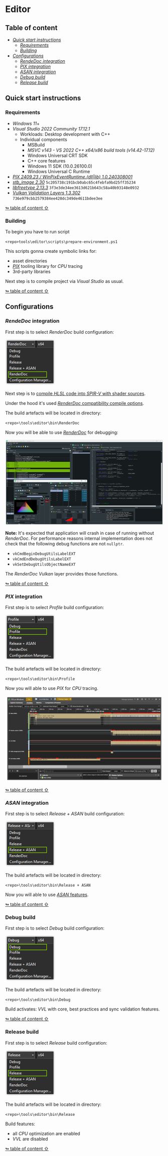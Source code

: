 # Editor

## <a id="table-of-content">Table of content</a>

- [_Quick start instructions_](#quck-start)
  - [_Requirements_](#requirements)
  - [_Building_](#building)
- [_Configurations_](#configurations)
  - [_RendeDoc integration_](#renderdoc-integration)
  - [_PIX integration_](#pix-integration)
  - [_ASAN integration_](#asan-integration)
  - [_Debug build_](#debug-build)
  - [_Release build_](#release-build)

## <a id="quck-start">Quick start instructions</a>

### <a id="requirements">Requirements</a>

* _Windows 11_+
* _Visual Studio 2022 Community 17.12.1_
  - Workloads: Desktop development with C++
  - Individual components
    - MSBuild
    - _MSVC v143 - VS 2022 C++ x64/x86 build tools (v14.42-17.12)_
    - Windows Universal CRT SDK
    - C++ core features
    - Windows 11 SDK (10.0.26100.0)
    - Windows Universal C Runtime
* [_PIX 2409.23 / WinPixEventRuntime.\(dll|lib\) 1.0.240308001_](https://devblogs.microsoft.com/pix/download/)
* [_stb_image 2.30_](https://github.com/nothings/stb) `5c205738c191bcb0abc65c4febfa9bd25ff35234`
* [_libfreetype 2.13.3_](https://gitlab.freedesktop.org/freetype/freetype) `3f3e3de34ee3613d621b643c58a40b93148e0932`
* [_Vulkan Validation Layers 1.3.302_](https://github.com/KhronosGroup/Vulkan-ValidationLayers) `736e979cbb2579384ee420dc349de4611bdee3ee`

[↬ table of content ⇧](#table-of-content)

### <a id="building">Building</a>

To begin you have to run script

`<repo>tools\editor\scripts\prepare-environment.ps1`

This scripts gonna create symbolic links for:

- asset directories
- [_PIX_](https://devblogs.microsoft.com/pix/) tooling library for _CPU_ tracing
- 3rd-party libraries

Next step is to compile project via _Visual Studio_ as usual.

[↬ table of content ⇧](#table-of-content)

## <a id="configurations">Configurations</a>

### <a id="renderdoc-integration">_RendeDoc_ integration</a>

First step is to select _RenderDoc_ build configuration:

<img src="./images/editor-renderdoc-config.png">

Next step is to [compile _HLSL_ code into _SPIR-V_ with shader sources](./shader-compilation.md##spirv-sources).

Under the hood it's used [_RenderDoc_ compatibility compile options](./renderdoc-integration.md).

The build artefacts will be located in directory:

`<repo>\tools\editor\bin\RenderDoc`

Now you will be able to use [_RenderDoc_](https://renderdoc.org/) for debugging:

<img src="./images/editor-renderdoc.png">

**Note:** It's expected that application will crash in case of running without _RenderDoc_. For performance reasons internal implementation does not check that the following debug functions are not `nullptr`.

- `vkCmdBeginDebugUtilsLabelEXT`
- `vkCmdEndDebugUtilsLabelEXT`
- `vkSetDebugUtilsObjectNameEXT`

The _RenderDoc Vulkan_ layer provides those functions.

[↬ table of content ⇧](#table-of-content)

### <a id="pix-integration">_PIX_ integration</a>

First step is to select _Profile_ build configuration:

<img src="./images/editor-profile-config.png">

The build artefacts will be located in directory:

`<repo>\tools\editor\bin\Profile`

Now you will able to use _PIX_ for _CPU_ tracing.

<img src="./images/pix.png">

[↬ table of content ⇧](#table-of-content)

### <a id="asan-integration">_ASAN_ integration</a>

First step is to select _Release + ASAN_ build configuration:

<img src="./images/editor-asan-config.png">

The build artefacts will be located in directory:

`<repo>\tools\editor\bin\Release + ASAN`

Now you will able to use [_ASAN_ features](https://learn.microsoft.com/en-us/cpp/sanitizers/asan?view=msvc-170).

[↬ table of content ⇧](#table-of-content)

### <a id="debug-build">Debug build</a>

First step is to select _Debug_ build configuration:

<img src="./images/editor-debug-config.png">

The build artefacts will be located in directory:

`<repo>\tools\editor\bin\Debug`

Build activates: _VVL_ with core, best practices and sync validation features.

[↬ table of content ⇧](#table-of-content)

### <a id="release-build">Release build</a>

First step is to select _Release_ build configuration:

<img src="./images/editor-release-config.png">

The build artefacts will be located in directory:

`<repo>\tools\editor\bin\Release`

Build features:

- all _CPU_ optimization are enabled
- _VVL_ are disabled

[↬ table of content ⇧](#table-of-content)

